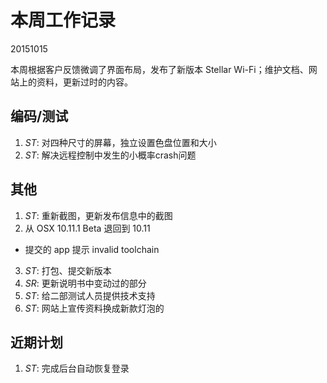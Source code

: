 # 本周工作记录

20151015

本周根据客户反馈微调了界面布局，发布了新版本 Stellar Wi-Fi；维护文档、网站上的资料，更新过时的内容。

## 编码/测试

1. *ST*: 对四种尺寸的屏幕，独立设置色盘位置和大小
2. *ST*: 解决远程控制中发生的小概率crash问题

## 其他

1. *ST*: 重新截图，更新发布信息中的截图
2. 从 OSX 10.11.1 Beta 退回到 10.11
  - 提交的 app 提示 invalid toolchain
3. *ST*: 打包、提交新版本
4. *SR*: 更新说明书中变动过的部分
5. *ST*: 给二部测试人员提供技术支持
6. *ST*: 网站上宣传资料换成新款灯泡的

## 近期计划

1. *ST*: 完成后台自动恢复登录
